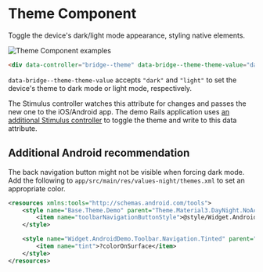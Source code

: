 # Theme Component

Toggle the device's dark/light mode appearance, styling native elements.

![Theme Component examples](/resources/screenshots/theme.png)

```html
<div data-controller="bridge--theme" data-bridge--theme-theme-value="dark"></div>
```

`data-bridge--theme-theme-value` accepts `"dark"` and `"light"` to set the device's theme to dark mode or light mode, respectively.

The Stimulus controller watches this attribute for changes and passes the new one to the iOS/Android app. The demo Rails application uses [an additional Stimulus controller](/examples/rails/app/javascript/controllers/theme_controller.js) to toggle the theme and write to this data attribute.

## Additional Android recommendation

The back navigation button might not be visible when forcing dark mode. Add the following to `app/src/main/res/values-night/themes.xml` to set an appropriate color.

```xml
<resources xmlns:tools="http://schemas.android.com/tools">
    <style name="Base.Theme.Demo" parent="Theme.Material3.DayNight.NoActionBar">
        <item name="toolbarNavigationButtonStyle">@style/Widget.AndroidDemo.Toolbar.Navigation.Tinted</item>
    </style>

    <style name="Widget.AndroidDemo.Toolbar.Navigation.Tinted" parent="Widget.AppCompat.Toolbar.Button.Navigation">
        <item name="tint">?colorOnSurface</item>
    </style>
</resources>
```
